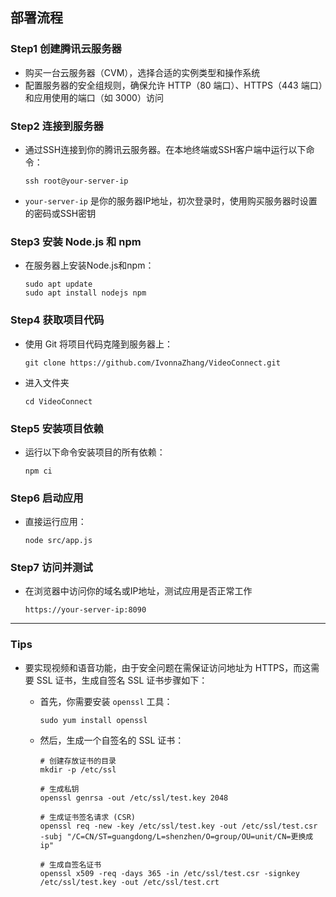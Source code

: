 ## 部署流程

### Step1 创建腾讯云服务器

- 购买一台云服务器（CVM），选择合适的实例类型和操作系统
- 配置服务器的安全组规则，确保允许 HTTP（80 端口）、HTTPS（443 端口）和应用使用的端口（如 3000）访问

### Step2 连接到服务器

- 通过SSH连接到你的腾讯云服务器。在本地终端或SSH客户端中运行以下命令：

  ```
  ssh root@your-server-ip
  ```
  
- `your-server-ip` 是你的服务器IP地址，初次登录时，使用购买服务器时设置的密码或SSH密钥

### Step3 安装 Node.js 和 npm

- 在服务器上安装Node.js和npm：

  ```
  sudo apt update
  sudo apt install nodejs npm
  ```

### Step4 获取项目代码

- 使用 Git 将项目代码克隆到服务器上：

  ```
  git clone https://github.com/IvonnaZhang/VideoConnect.git
  ```

- 进入文件夹

  ````
  cd VideoConnect
  ````

### Step5 安装项目依赖

- 运行以下命令安装项目的所有依赖：

  ```
  npm ci
  ```

### Step6 启动应用

- 直接运行应用：

  ```
  node src/app.js
  ```
  

### Step7 访问并测试

- 在浏览器中访问你的域名或IP地址，测试应用是否正常工作

  ````
  https://your-server-ip:8090
  ````



---

### Tips

- 要实现视频和语音功能，由于安全问题在需保证访问地址为 HTTPS，而这需要 SSL 证书，生成自签名 SSL 证书步骤如下：

  - 首先，你需要安装 `openssl` 工具：

    ````
    sudo yum install openssl
    ````


  - 然后，生成一个自签名的 SSL 证书：

    ````
    # 创建存放证书的目录
    mkdir -p /etc/ssl
    
    # 生成私钥
    openssl genrsa -out /etc/ssl/test.key 2048
    
    # 生成证书签名请求 (CSR)
    openssl req -new -key /etc/ssl/test.key -out /etc/ssl/test.csr -subj "/C=CN/ST=guangdong/L=shenzhen/O=group/OU=unit/CN=更换成ip"
    
    # 生成自签名证书
    openssl x509 -req -days 365 -in /etc/ssl/test.csr -signkey /etc/ssl/test.key -out /etc/ssl/test.crt
    ````
